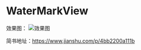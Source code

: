 # WaterMarkView

效果图：
![效果图](https://github.com/xiaokele/WaterMarkView/blob/main/img/watermark.png "小可乐水印")

简书地址：https://www.jianshu.com/p/4bb2200a111b
